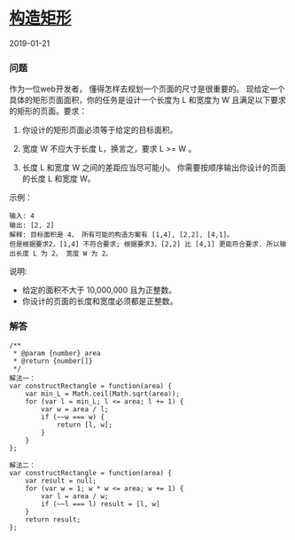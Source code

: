 # [构造矩形](https://leetcode-cn.com/problems/construct-the-rectangle)
2019-01-21

### 问题

作为一位web开发者， 懂得怎样去规划一个页面的尺寸是很重要的。 现给定一个具体的矩形页面面积，你的任务是设计一个长度为 L 和宽度为 W 且满足以下要求的矩形的页面。要求：

1. 你设计的矩形页面必须等于给定的目标面积。

2. 宽度 W 不应大于长度 L，换言之，要求 L >= W 。

3. 长度 L 和宽度 W 之间的差距应当尽可能小。
你需要按顺序输出你设计的页面的长度 L 和宽度 W。

示例：

```
输入: 4
输出: [2, 2]
解释: 目标面积是 4， 所有可能的构造方案有 [1,4], [2,2], [4,1]。
但是根据要求2，[1,4] 不符合要求; 根据要求3，[2,2] 比 [4,1] 更能符合要求. 所以输出长度 L 为 2， 宽度 W 为 2。
```
说明:

* 给定的面积不大于 10,000,000 且为正整数。
* 你设计的页面的长度和宽度必须都是正整数。

### 解答

```
/**
 * @param {number} area
 * @return {number[]}
 */
解法一：
var constructRectangle = function(area) {
    var min_L = Math.ceil(Math.sqrt(area));
    for (var l = min_L; l <= area; l += 1) {
        var w = area / l;
        if (~~w === w) {
            return [l, w];
        }
    }
};

解法二：
var constructRectangle = function(area) {
    var result = null;
    for (var w = 1; w * w <= area; w += 1) {
        var l = area / w;
        if (~~l === l) result = [l, w]
    }
    return result;
};
```